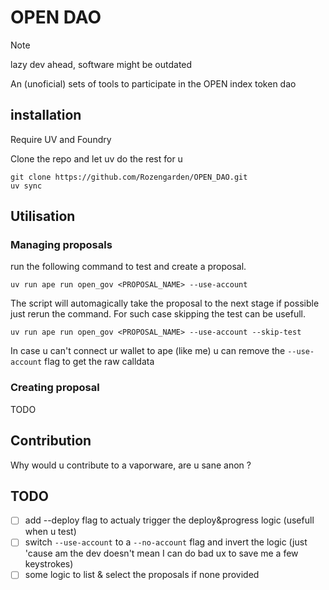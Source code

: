 # OPEN DAO

> [!NOTE]
> lazy dev ahead, software might be outdated

An (unoficial) sets of tools to participate in the OPEN index token dao

## installation

Require UV and Foundry

Clone the repo and let uv do the rest for u

```
git clone https://github.com/Rozengarden/OPEN_DAO.git
uv sync
```

## Utilisation

### Managing proposals

run the following command to test and create a proposal.

```
uv run ape run open_gov <PROPOSAL_NAME> --use-account
```

The script will automagically take the proposal to the next stage if possible just rerun the command. For such case skipping the test can be usefull.

```
uv run ape run open_gov <PROPOSAL_NAME> --use-account --skip-test
```

In case u can't connect ur wallet to ape (like me) u can remove the `--use-account` flag to get the raw calldata

### Creating proposal

TODO

## Contribution

Why would u contribute to a vaporware, are u sane anon ?

## TODO

- [ ] add --deploy flag to actualy trigger the deploy&progress logic (usefull when u test) 
- [ ] switch `--use-account` to a `--no-account` flag and invert the logic (just 'cause am the dev doesn't mean I can do bad ux to save me a few keystrokes)
- [ ] some logic to list & select the proposals if none provided
